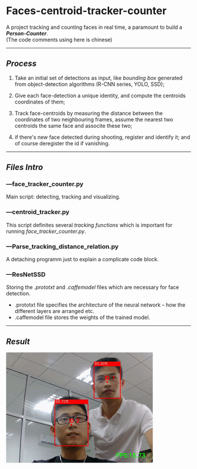 # Faces-centroid-tracker-counter
A project tracking and counting faces in real time, a paramount to build a ***Person-Counter***.    
(The code comments using here is chinese)

-------------------------------------------------
## ***Process***
1. Take an initial set of detections as input, like *bounding box* generated from object-detection algorithms (R-CNN series, YOLO, SSD);

2. Give each face-detection a unique identity, and compute the centroids coordinates of them;

3. Track face-centroids by measuring the distance between the coordinates of two neighbouring frames, assume the nearest two centroids the same face and associte these two;

4. if there's new face detected during shooting, register and identify it; and of course deregister the id if vanishing.

-------------------------------------------------
## ***Files Intro***

### —face_tracker_counter.py
Main script: detecting, tracking and visualizing.

### —centroid_tracker.py
This script definites several *tracking functions* which is important for running *face_tracker_counter.py*.

### —Parse_tracking_distance_relation.py
A detaching programm just to explain a complicate code block.

### —ResNetSSD
Storing the *.prototxt* and *.caffemodel* files which are necessary for face detection.   
   - .prototxt file specifies the architecture of the neural network – how the different layers are arranged etc.
   - .caffemodel file stores the weights of the trained model. 

--------------------------------------------------
## ***Result***
![result](https://github.com/LZQthePlane/Object-tracker-collection-Opencv-DeepLearning/blob/master/Faces-centroid-tracker-counter/test_out/example.gif)

